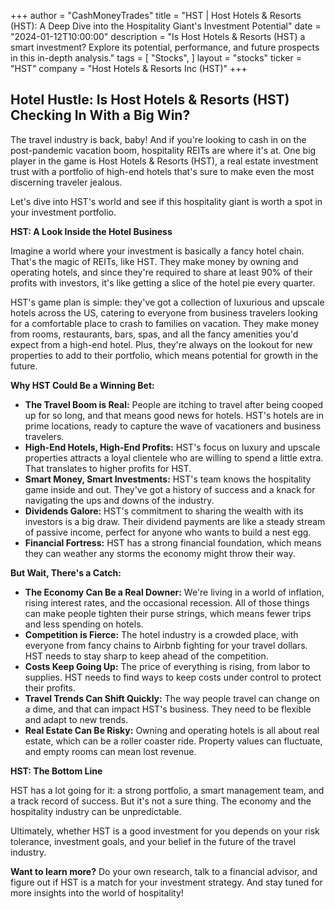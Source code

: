 +++
author = "CashMoneyTrades"
title = "HST |  Host Hotels & Resorts (HST): A Deep Dive into the Hospitality Giant's Investment Potential"
date = "2024-01-12T10:00:00"
description = "Is Host Hotels & Resorts (HST) a smart investment? Explore its potential, performance, and future prospects in this in-depth analysis."
tags = [
"Stocks",
]
layout = "stocks"
ticker = "HST"
company = "Host Hotels & Resorts Inc (HST)"
+++
        


## Hotel Hustle: Is Host Hotels & Resorts (HST) Checking In With a Big Win?

The travel industry is back, baby!  And if you're looking to cash in on the post-pandemic vacation boom, hospitality REITs are where it's at.  One big player in the game is Host Hotels & Resorts (HST), a real estate investment trust with a portfolio of high-end hotels that's sure to make even the most discerning traveler jealous.  

Let's dive into HST's world and see if this hospitality giant is worth a spot in your investment portfolio. 

**HST:  A Look Inside the Hotel Business**

Imagine a world where your investment is basically a fancy hotel chain.  That's the magic of REITs, like HST.  They make money by owning and operating hotels, and since they're required to share at least 90% of their profits with investors, it's like getting a slice of the hotel pie every quarter.  

HST's game plan is simple: they've got a collection of luxurious and upscale hotels across the US, catering to everyone from business travelers looking for a comfortable place to crash to families on vacation.  They make money from rooms, restaurants, bars, spas, and all the fancy amenities you'd expect from a high-end hotel.  Plus, they're always on the lookout for new properties to add to their portfolio, which means potential for growth in the future.

**Why HST Could Be a Winning Bet:**

* **The Travel Boom is Real:**  People are itching to travel after being cooped up for so long, and that means good news for hotels.  HST's hotels are in prime locations, ready to capture the wave of vacationers and business travelers. 
* **High-End Hotels, High-End Profits:**  HST's focus on luxury and upscale properties attracts a loyal clientele who are willing to spend a little extra.  That translates to higher profits for HST. 
* **Smart Money, Smart Investments:**  HST's team knows the hospitality game inside and out.  They've got a history of success and a knack for navigating the ups and downs of the industry.
* **Dividends Galore:**  HST's commitment to sharing the wealth with its investors is a big draw.  Their dividend payments are like a steady stream of passive income, perfect for anyone who wants to build a nest egg. 
* **Financial Fortress:**  HST has a strong financial foundation, which means they can weather any storms the economy might throw their way. 

**But Wait, There's a Catch:**

* **The Economy Can Be a Real Downer:**  We're living in a world of inflation, rising interest rates, and the occasional recession.  All of those things can make people tighten their purse strings, which means fewer trips and less spending on hotels. 
* **Competition is Fierce:**  The hotel industry is a crowded place, with everyone from fancy chains to Airbnb fighting for your travel dollars.  HST needs to stay sharp to keep ahead of the competition. 
* **Costs Keep Going Up:**  The price of everything is rising, from labor to supplies.  HST needs to find ways to keep costs under control to protect their profits. 
* **Travel Trends Can Shift Quickly:**  The way people travel can change on a dime, and that can impact HST's business.  They need to be flexible and adapt to new trends.
* **Real Estate Can Be Risky:**  Owning and operating hotels is all about real estate, which can be a roller coaster ride.  Property values can fluctuate, and empty rooms can mean lost revenue. 

**HST:  The Bottom Line**

HST has a lot going for it: a strong portfolio, a smart management team, and a track record of success.  But it's not a sure thing.  The economy and the hospitality industry can be unpredictable. 

Ultimately, whether HST is a good investment for you depends on your risk tolerance, investment goals, and your belief in the future of the travel industry.  

**Want to learn more?**  Do your own research, talk to a financial advisor, and figure out if HST is a match for your investment strategy.  And stay tuned for more insights into the world of hospitality! 

        